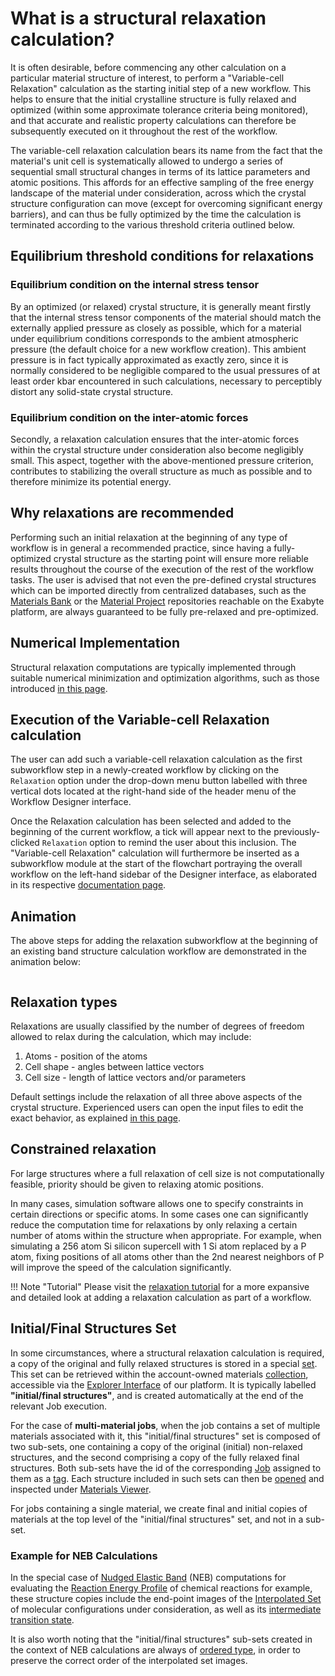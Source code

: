 <!-- TODO: TB/MM consider explaining the logic for final_structure extraction in Rupy/Webapp and its storage in material set(s) -->

# What is a structural relaxation calculation?

It is often desirable, before commencing any other calculation on a particular material structure of interest, to perform a "Variable-cell Relaxation" calculation as the starting initial step of a new workflow. This helps to ensure that the initial crystalline structure is fully relaxed and optimized (within some approximate tolerance criteria being monitored), and that accurate and realistic property calculations can therefore be subsequently executed on it throughout the rest of the workflow. 

The variable-cell relaxation calculation bears its name from the fact that the material's unit cell is systematically allowed to undergo a series of sequential small structural changes in terms of its lattice parameters and atomic positions. This affords for an effective sampling of the free energy landscape of the material under consideration, across which the crystal structure configuration can move (except for overcoming significant energy barriers), and can thus be fully optimized by the time the calculation is terminated according to the various threshold criteria outlined below.  


## Equilibrium threshold conditions for relaxations

### Equilibrium condition on the internal stress tensor

By an optimized (or relaxed) crystal structure, it is generally meant firstly that the internal stress tensor components of the material should match the externally applied pressure as closely as possible, which for a material under equilibrium conditions corresponds to the ambient atmospheric pressure (the default choice for a new workflow creation). This ambient pressure is in fact typically approximated as exactly zero, since it is normally considered to be negligible compared to the usual pressures of at least order kbar encountered in such calculations, necessary to perceptibly distort any solid-state crystal structure. 

### Equilibrium condition on the inter-atomic forces

Secondly, a relaxation calculation ensures that the inter-atomic forces within the crystal structure under consideration also become negligibly small. This aspect, together with the above-mentioned pressure criterion, contributes to stabilizing the overall structure as much as possible and to therefore minimize its potential energy.    

## Why relaxations are recommended

Performing such an initial relaxation at the beginning of any type of workflow is in general a recommended practice, since having a fully-optimized crystal structure as the starting point will ensure more reliable results throughout the course of the execution of the rest of the workflow tasks. The user is advised that not even the pre-defined crystal structures which can be imported directly from centralized databases, such as the [Materials Bank](../../materials/bank.md) or the [Material Project](../../materials/actions/import.md) repositories reachable on the Exabyte platform, are always guaranteed to be fully pre-relaxed and pre-optimized. 

## Numerical Implementation

Structural relaxation computations are typically implemented through suitable numerical minimization and optimization algorithms, such as those introduced [in this page](../../methods/auxiliary-concepts/optimization-algorithms.md).

## Execution of the Variable-cell Relaxation calculation

The user can add such a variable-cell relaxation calculation as the first subworkflow step in a newly-created workflow by clicking on the `Relaxation` option under the drop-down menu button labelled with three vertical dots located at the right-hand side of the header menu of the Workflow Designer interface. 

Once the Relaxation calculation has been selected and added to the beginning of the current workflow, a tick <i class="zmdi zmdi-check zmdi-hc-border"></i> will appear next to the previously-clicked `Relaxation` option to remind the user about this inclusion. The "Variable-cell Relaxation" calculation will furthermore be inserted as a subworkflow module at the start of the flowchart portraying the overall workflow on the left-hand sidebar of the Designer interface, as elaborated in its respective [documentation page](../../workflow-designer/sidebar.md). 

## Animation

The above steps for adding the relaxation subworkflow at the beginning of an existing band structure calculation workflow are demonstrated in the animation below:

<img data-gifffer="/images/workflows/add-relaxation.gif" />


## Relaxation types

Relaxations are usually classified by the number of degrees of freedom allowed to relax during the calculation, which may include:

1. Atoms - position of the atoms
2. Cell shape - angles between lattice vectors
3. Cell size - length of lattice vectors and/or parameters

Default settings include the relaxation of all three above aspects of the crystal structure. Experienced users can open the input files to edit the exact behavior, as explained [in this page](../../workflow-designer/subworkflow-editor/overview.md). 

## Constrained relaxation
    
For large structures where a full relaxation of cell size is not computationally feasible, priority should be given to relaxing atomic positions. 
    
In many cases, simulation software allows one to specify constraints in certain directions or specific atoms. In some cases one can significantly reduce the computation time for relaxations by only relaxing a certain number of atoms within the structure when appropriate. For example, when simulating a 256 atom Si silicon supercell with 1 Si atom replaced by a P atom, fixing positions of all atoms other than the 2nd nearest neighbors of P will improve the speed of the calculation significantly.

!!! Note "Tutorial"
    Please visit the [relaxation tutorial](../../tutorials/dft/addons/structural-relaxation.md) for a more expansive and detailed look at adding a relaxation calculation as part of a workflow.
    
## Initial/Final Structures Set 

In some circumstances, where a structural relaxation calculation is required, a copy of the original and fully relaxed structures is stored in a special [set](../../entities-general/sets.md). This set can be retrieved within the account-owned materials [collection](../../accounts/collections.md), accessible via the [Explorer Interface](../../materials/ui/explorer.md) of our platform. It is typically labelled **"initial/final structures"**, and is created automatically at the end of the relevant Job execution. 

For the case of **multi-material jobs**, when the job contains a set of multiple materials associated with it, this "initial/final structures" set is composed of two sub-sets, one containing a copy of the original (initial) non-relaxed structures, and the second comprising a copy of the fully relaxed final structures. Both sub-sets have the id of the corresponding [Job](../../jobs/overview.md) assigned to them as a [tag](../../entities-general/data.md#metadata). Each structure included in such sets can then be [opened](../../entities-general/actions/open-edit.md) and inspected under [Materials Viewer](../../materials/ui/viewer.md). 

For jobs containing a single material, we create final and initial copies of materials at the top level of the "initial/final structures" set, and not in a sub-set.

### Example for NEB Calculations

In the special case of [Nudged Elastic Band](../../tutorials/dft/chemical/reaction-profile-qe.md) (NEB) computations for evaluating the [Reaction Energy Profile](../../properties-directory/non-scalar/reaction-energy-profile.md) of chemical reactions for example, these structure copies include the end-point images of the [Interpolated Set](../../materials-designer/header-menu/advanced/interpolated-set.md) of molecular configurations under consideration, as well as its [intermediate transition state](../../properties-directory/scalar/reaction-energy-barrier.md#transition-states).
 
 It is also worth noting that the "initial/final structures" sub-sets created in the context of NEB calculations are always of [ordered type](../../entities-general/sets.md), in order to preserve the correct order of the interpolated set images.
